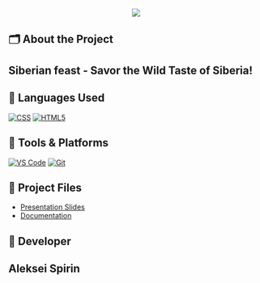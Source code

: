 <h1 align="center"></h1>

<p align="center">
  <img src="https://github.com/codingburgas/8grade-html-css-project-cars2go/tree/main/media">

<br>

## 🗂 About the Project

##  Siberian feast - Savor the Wild Taste of Siberia!
## 🧪 Languages Used

<p align="left">
<a href="https://git-scm.com/"><img src="https://i.imgur.com/QAlyJwJ.png" alt="CSS"/></a>
<a href="https://en.wikipedia.org/wiki/HTML"><img src="https://i.imgur.com/6UPrSqj.png" alt="HTML5"/></a>
</p>

## 🧰 Tools & Platforms

<p align="left">
  <a href="https://code.visualstudio.com/"><img src="https://img.icons8.com/color/48/000000/visual-studio-code-2019.png" alt="VS Code"/></a>
  <a href="https://git-scm.com/"><img src="https://img.icons8.com/color/48/000000/git.png" alt="Git"/></a>
</p>

## 📄 Project Files

* [Presentation Slides](https://blank)
* [Documentation](https://blank)


## 👤 Developer

##  Aleksei Spirin 